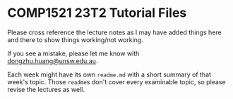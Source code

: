 # COMP1521 23T2 Tutorial Files

Please cross reference the lecture notes as I may have added things here and there to show things working/not working.

If you see a mistake, please let me know with dongzhu.huang@unsw.edu.au.

Each week might have its own `readme.md` with a short summary of that week's topic. Those `readme`s don't cover every examinable topic, so please revise the lectures as well.
